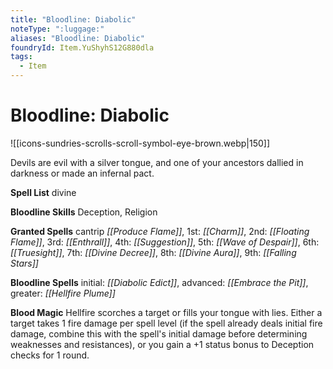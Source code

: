 ```yaml
---
title: "Bloodline: Diabolic"
noteType: ":luggage:"
aliases: "Bloodline: Diabolic"
foundryId: Item.YuShyhS12G880dla
tags:
  - Item
---
```


# Bloodline: Diabolic
![[icons-sundries-scrolls-scroll-symbol-eye-brown.webp|150]]

Devils are evil with a silver tongue, and one of your ancestors dallied in darkness or made an infernal pact.

**Spell List** divine

**Bloodline Skills** Deception, Religion

**Granted Spells** cantrip _[[Produce Flame]]_, 1st: _[[Charm]]_, 2nd: _[[Floating Flame]]_, 3rd: _[[Enthrall]]_, 4th: _[[Suggestion]]_, 5th: _[[Wave of Despair]]_, 6th: _[[Truesight]]_, 7th: _[[Divine Decree]]_, 8th: _[[Divine Aura]]_, 9th: _[[Falling Stars]]_

**Bloodline Spells** initial: _[[Diabolic Edict]]_, advanced: _[[Embrace the Pit]]_, greater: _[[Hellfire Plume]]_

**Blood Magic** Hellfire scorches a target or fills your tongue with lies. Either a target takes 1 fire damage per spell level (if the spell already deals initial fire damage, combine this with the spell's initial damage before determining weaknesses and resistances), or you gain a +1 status bonus to Deception checks for 1 round.


